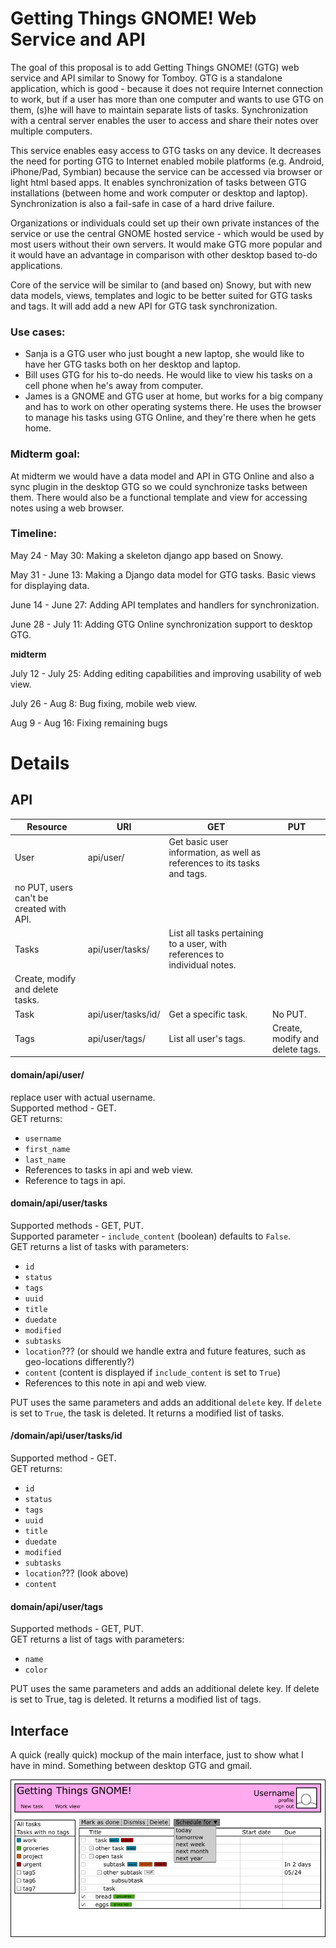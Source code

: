 # Getting Things GNOME! Web Service and API

The goal of this proposal is to add Getting Things GNOME! (GTG) web
service and API similar to Snowy for Tomboy. GTG is a standalone
application, which is good - because it does not require Internet
connection to work, but if a user has more than one computer and wants
to use GTG on them, (s)he will have to maintain separate lists of tasks.
Synchronization with a central server enables the user to access and
share their notes over multiple computers.

This service enables easy access to GTG tasks on any device. It
decreases the need for porting GTG to Internet enabled mobile platforms
(e.g. Android, iPhone/Pad, Symbian) because the service can be accessed
via browser or light html based apps. It enables synchronization of
tasks between GTG installations (between home and work computer or
desktop and laptop). Synchronization is also a fail-safe in case of a
hard drive failure.

Organizations or individuals could set up their own private instances of
the service or use the central GNOME hosted service - which would be
used by most users without their own servers. It would make GTG more
popular and it would have an advantage in comparison with other desktop
based to-do applications.

Core of the service will be similar to (and based on) Snowy, but with
new data models, views, templates and logic to be better suited for GTG
tasks and tags. It will add add a new API for GTG task synchronization.

### Use cases:

- Sanja is a GTG user who just bought a new laptop, she would like to
  have her GTG tasks both on her desktop and laptop.
- Bill uses GTG for his to-do needs. He would like to view his tasks
  on a cell phone when he's away from computer.
- James is a GNOME and GTG user at home, but works for a big company
  and has to work on other operating systems there. He uses the
  browser to manage his tasks using GTG Online, and they're there when
  he gets home.

### Midterm goal:

At midterm we would have a data model and API in GTG Online and also a
sync plugin in the desktop GTG so we could synchronize tasks between
them. There would also be a functional template and view for accessing
notes using a web browser.

### Timeline:

May 24 - May 30: Making a skeleton django app based on Snowy.

May 31 - June 13: Making a Django data model for GTG tasks. Basic views
for displaying data.

June 14 - June 27: Adding API templates and handlers for
synchronization.

June 28 - July 11: Adding GTG Online synchronization support to desktop
GTG.

**midterm**

July 12 - July 25: Adding editing capabilities and improving usability
of web view.

July 26 - Aug 8: Bug fixing, mobile web view.

Aug 9 - Aug 16: Fixing remaining bugs

# Details

## API

| Resource | URI | GET | PUT |
|----------|-----|-----|-----|
| User | api/user/ | Get basic user information, as well as references to its tasks and tags. | 
no PUT, users can't be created with API. |
| Tasks | api/user/tasks/ | List all tasks pertaining to a user, with references to individual notes. | 
Create, modify and delete tasks. |
| Task | api/user/tasks/id/ | Get a specific task. | No PUT. |
| Tags | api/user/tags/ | List all user's tags. | Create, modify and delete tags. |

#### domain/api/user/

replace user with actual username.  
Supported method - GET.  
GET returns:

- `username`
- `first_name`
- `last_name`
- References to tasks in api and web view.
- Reference to tags in api.

#### domain/api/user/tasks

Supported methods - GET, PUT.  
Supported parameter - `include_content` (boolean) defaults to `False`.  
GET returns a list of tasks with parameters:

- `id`
- `status`
- `tags`
- `uuid`
- `title`
- `duedate`
- `modified`
- `subtasks`
- `location`??? (or should we handle extra and future features, such as
  geo-locations differently?)
- `content` (content is displayed if `include_content` is set to `True`)
- References to this note in api and web view.

PUT uses the same parameters and adds an additional `delete` key. If
`delete` is set to `True`, the task is deleted. It returns a modified list
of tasks.

#### /domain/api/user/tasks/id

Supported method - GET.  
GET returns:

- `id`
- `status`
- `tags`
- `uuid`
- `title`
- `duedate`
- `modified`
- `subtasks`
- `location`??? (look above)
- `content`

#### domain/api/user/tags

Supported methods - GET, PUT.  
GET returns a list of tags with parameters:

- `name`
- `color`

PUT uses the same parameters and adds an additional delete key. If
delete is set to True, tag is deleted. It returns a modified list of
tags.

## Interface

A quick (really quick) mockup of the main interface, just to show what I
have in mind. Something between desktop GTG and gmail.

![Mockup](gsoc2010_jez_mockup1.png)

